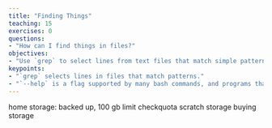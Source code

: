 ```yaml
---
title: "Finding Things"
teaching: 15
exercises: 0
questions:
- "How can I find things in files?"
objectives:
- "Use `grep` to select lines from text files that match simple patterns."
keypoints:
- "`grep` selects lines in files that match patterns."
- "`--help` is a flag supported by many bash commands, and programs that can be run from within Bash, to display more information on how to use these commands or programs."
---
```


home storage: backed up, 100 gb limit
checkquota
scratch storage
buying storage
